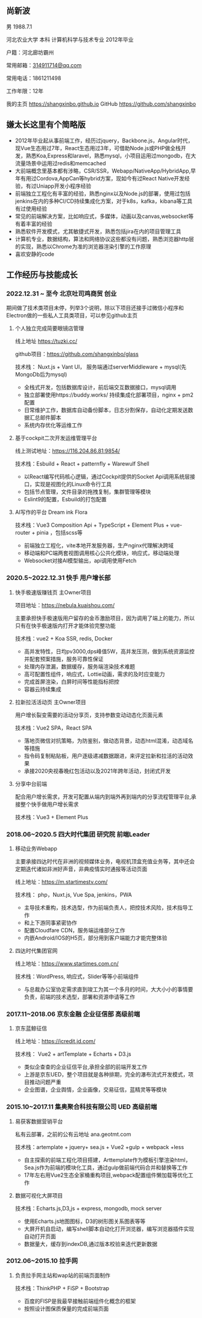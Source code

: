 ## 尚新波

男  1988.7.1  

河北农业大学 本科 计算机科学与技术专业 2012年毕业

户籍：河北廊坊霸州

常用邮箱：314911714@qq.com

常用电话：1861211498

工作年限：12年

我的主页 https://shangxinbo.github.io
GitHub https://github.com/shangxinbo 

## 嫌太长这里有个简略版
- 2012年毕业起从事前端工作，经历过jquery，Backbone.js，Angular时代，现Vue生态用过7年，React生态用过3年，可借助Node.js或PHP做全栈开发，熟悉Koa,Express和laravel，熟悉mysql，小项目运用过mongodb，在大流量场景中运用过redis和memcached
- 大前端概念里基本都有涉略，CSR/SSR，Webapp/NativeApp/HybridApp,早年有用过Cordova,AppCan等hybrid方案，现如今有过React Native开发经验，有过Uniapp开发小程序经验
- 前端独立工程化有丰富的经验，熟悉nginx以及Node.js的部署，使用过包括jenkins在内的多种CI/CD持续集成化方案，对于k8s，kafka，kibana等工具有过使用经验
- 常见的前端解决方案，比如响应式，多媒体，动画以及canvas,websocket等有着丰富的经验
- 熟悉软件开发模式，尤其敏捷式开发，熟悉包括jira在内的项目管理工具
- 计算机专业，数据结构，算法和网络协议这些都没有问题，熟悉浏览器http层的实现，熟悉以Chrome为准的浏览器渲染引擎的工作原理
- 喜欢安静的code


## 工作经历与技能成长
### 2022.12.31 ~ 至今 北京吐司鸡商贸 创业

  期间做了技术类项目未停，列举3个说明，除以下项目还接手过微信小程序和Electron做的一些私人工具类项目，可以参见github主页


1. 个人独立完成简要眼镜店管理
    
    线上地址 https://tuzki.cc/ 
    
    github项目：https://github.com/shangxinbo/glass

    技术栈： Nuxt.js + Vant UI， 服务端通过serverMiddleware + mysql(先MongoDb后为mysql)
      * 全栈式开发，包括数据库设计，前后端交互数据接口，mysql调用
      * 独立部署使用https://buddy.works/ 持续集成化部署项目，nginx + pm2 配置
      * 日常维护工作，数据库自动备份脚本，日志分割保存，自动化定期发送数据汇总邮件脚本
      * 系统内存优化等运维工作 

2. 基于cockpit二次开发运维管理平台
    
    线上测试地址：https://116.204.86.81:9854/

    技术栈：Esbuild + React + patternfly + Warewulf Shell 
      * 以React编写代码核心逻辑，通过Cockpit提供的Socket Api调用系统层接口，实现是视图化的Linux命令行工具
      * 包括节点管理，文件目录的拖拽复制，集群管理等模块
      * Eslint9的配置，Esbuild的打包配置

3. AI写作的平台 Dream ink Flora
    
    技术栈：Vue3 Composition Api + TypeScript + Element Plus + vue-router + pinia ，包括scss等
      * 前端独立工程化，vite本地开发服务器，生产nginx代理解决跨域
      * 移动端和PC端两套视图调用核心公共化模块，响应式，移动端处理
      * Websocket对接AI模型输出，api调用使用Fetch

  
### 2020.5~2022.12.31 快手 用户增长部
1. 快手极速版赚钱页 主Owner项目 
  
    项目地址：https://nebula.kuaishou.com/ 
    
    主要承担快手极速版用户留存的金币激励项目，因为调用了端上的能力，所以只有在快手极速版内打开才能体验完整功能
    
    技术栈：vue2 + Koa SSR, redis, Docker
      * 高并发特性，日均pv3000,dps峰值5W，高并发压测，做到系统资源监控并配套预案措施，服务可靠性保证
      * 处理内存泄漏，数据缓存，服务端渲染技术难题
      * 高可配置性组件，响应式，Lottie动画，需求的及时应变能力
      * 完成首屏渲染，白屏时间等性能指标把控
      * 容器云持续集成

2. 拉新拉活活动页 主Owner项目

    用户增长裂变需要的活动分享页，支持参数变动动态化页面元素
  
    技术栈：Vue2 SPA，React SPA
    * 落地页微信对抗策略，为防鉴别，做动态背景，动态html混淆，动态域名等措施
    * 指令码复制粘贴板，用户逐级递减数据跟进，来评定拉新和拉活的活动效果
    * 承接2020央视春晚红包活动以及2021年跨年活动，封闭式开发

3. 分享中台前端
  
    配合用户增长需求，开发可配置从端内到端外再到端内的分享流程管理平台,承接整个快手做用户增长需求
  
    技术栈：Vue3 + Element Plus


### 2018.06~2020.5 四大时代集团 研究院 前端Leader

1. 移动业务Webapp  

    主要承接四达时代在非洲的视频媒体业务，电视机顶盒充值业务等，其中还会定期迭代诸如非洲好声音，非典疫情实时通报等活动页面

    线上地址：https://m.startimestv.com/
  
    技术栈： php，Nuxt.js, Vue Spa, jenkins，PWA
    * 主导技术重构，技术选型，作为前端负责人，把控技术风险，技术指导工作
    * 和上下游同事紧密协作
    * 配置Cloudfare CDN，服务端运维部分工作
    * 内嵌Android/IOS的H5页，部分用到客户端能力才能完整体验

2. 四达时代集团官网

    线上地址：https://www.startimes.com.cn/
  
    技术栈：WordPress, 响应式，Slider等等小前端组件
    * 与总裁办公室协定需求直到竣工为其一个多月的时间，大大小小的事情要负责，前端的技术选型，部署和资源申请等工作


### 2017.11~2018.06 京东金融  企业征信部  高级前端

1. 京东蓝鲸征信

    线上地址：https://icredit.jd.com/

    技术栈： Vue2 + artTemplate + Echarts + D3.js
    * 类似企查查的企业征信平台,承担全部的前端开发工作
    * 上游是京东UED，整个项目就是各种排期，完全的瀑布流式开发模式，项目推动问题严重
    * 企业图谱，企业舆情，企业画像，交易征信，蓝精灵等等模块


### 2015.10~2017.11 集奥聚合科技有限公司 UED 高级前端

1. 易获客数据营销平台
    
    私有云部署，之前的公有云地址 ana.geotmt.com
    
    技术栈：artemplate + jquery+ sea.js + Vue2 +gulp + webpack +less
    * 自主探索的前端工程化项目搭建，Arttemplate作为模板引擎渲染html，Sea.js作为前端的模块化工具，通过gulp做前端代码合并和替换等工作
    * 17年左右用Vue2生态全家桶重构项目,webpack配置组件懒加载等优化工作

2. 数据可视化大屏项目
    
    技术栈：Echarts.js,D3,js + express, mongodb, mock server
    * 使用Echarts.js地图图标，D3的树形图关系图表等等
    * 大屏开机自启动，编写shell脚本自动化打开浏览器，编写浏览器插件实现自动打开页面
    * 数据量大，缓存到indexDB,通过版本校验来迭代更新数据


### 2012.06~2015.10 拉手网
1.
    负责拉手网主站和wap站的前端页面制作
    
    技术栈：ThinkPHP + FiSP + Bootstrap
    * 百度的FISP是我最早接触前端组件化概念的框架
    * 按照设计图保质保量的完成前端页面








